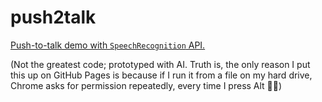 # push2talk

[Push-to-talk demo with `SpeechRecognition` API.](https://qwertie.github.io/push2talk/)

(Not the greatest code; prototyped with AI. Truth is, the only reason I put this up on 
GitHub Pages is because if I run it from a file on my hard drive, Chrome asks for 
permission repeatedly, every time I press Alt 🤦‍♂️)
